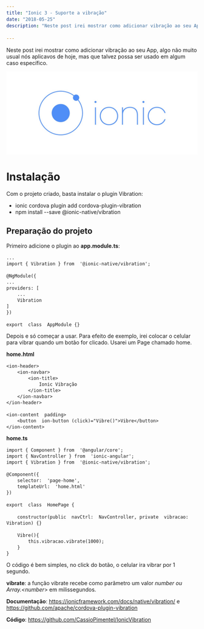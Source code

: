 ```yaml
---
title: "Ionic 3 - Suporte a vibração"
date: "2018-05-25"
description: "Neste post irei mostrar como adicionar vibração ao seu App."

---
```


Neste post irei mostrar como adicionar vibração ao seu App, algo não muito usual nós aplicavos de hoje, mas que talvez possa ser usado
em algum caso específico.

![enter image description here](https://raw.githubusercontent.com/CassioPimentel/cassiopimentel.github.io/master/images/pluginPreviewVSCodeIonic/ionic.jpeg)

# Instalação

Com o projeto criado, basta instalar o plugin Vibration:

 - ionic cordova plugin add cordova-plugin-vibration
 - npm install --save @ionic-native/vibration


## Preparação do projeto

Primeiro adicione o plugin ao **app.module.ts**:

    ...
    import { Vibration } from  '@ionic-native/vibration';
    
    @NgModule({
	...
    providers: [
    	...
    	Vibration
    ]
    })
    
    export  class  AppModule {}

Depois e só começar a usar. Para efeito de exemplo, irei colocar o celular para vibrar quando um botão for clicado. Usarei um Page chamado home.

**home.html**

    <ion-header>
    	<ion-navbar>
    		<ion-title>
    			Ionic Vibração
    		</ion-title>
    	</ion-navbar>
    </ion-header>
    
    <ion-content  padding>
    	<button  ion-button (click)="Vibre()">Vibre</button>
    </ion-content>

**home.ts**

    import { Component } from  '@angular/core';
    import { NavController } from  'ionic-angular';
    import { Vibration } from  '@ionic-native/vibration';
    
    @Component({
    	selector:  'page-home',
    	templateUrl:  'home.html'
    })
    
    export  class  HomePage {
    
    	constructor(public  navCtrl:  NavController, private  vibracao:  Vibration) {}
    
    	Vibre(){
    		this.vibracao.vibrate(1000);
    	}
    }

O código é bem simples, no click do botão, o celular ira vibrar por 1 segundo.

**vibrate**: a função vibrate recebe como parâmetro um valor *number ou Array.<number*> em milissegundos.

**Documentação**: https://ionicframework.com/docs/native/vibration/ e
https://github.com/apache/cordova-plugin-vibration

**Código**:  https://github.com/CassioPimentel/IonicVibration
